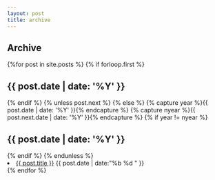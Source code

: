 ```yaml
---
layout: post
title: archive
---
```

<!-- Content
    ================================================== -->
<main class="content" role="main">
  <article class="post">
      <section class="archive">
      <h2 class="post-title">Archive</h2>
        <section class="post-content">
          <p>
            {%for post in site.posts %}
              {% if forloop.first %}
                <h2>{{ post.date | date: '%Y' }}</h2>
              {% endif %}
              {% unless post.next %}
                <!-- <ul class="this"> -->
              {% else %}
                {% capture year %}{{ post.date | date: '%Y' }}{% endcapture %}
                {% capture nyear %}{{ post.next.date | date: '%Y' }}{% endcapture %}
                {% if year != nyear %}
                  <!-- </ul> --><br>
                  <h2>{{ post.date | date: '%Y' }}</h2>
                  <!-- <ul class="past"> -->
                {% endif %}
              {% endunless %}
                <li> <a href="{{ site.baseurl }}{{ post.url }}">{{ post.title }}</a> <time>{{ post.date | date:"%b %d " }}</time></li>
            {% endfor %}
            <!-- </ul> --><br>
          </section>
        </p>
      </section>
  </article>
</main>


      
      
      
